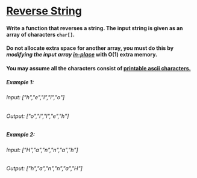 # [Reverse String](https://leetcode.com/explore/challenge/card/june-leetcoding-challenge/539/week-1-june-1st-june-7th/3350/)

#### Write a function that reverses a string. The input string is given as an array of characters ```char[]```.

#### Do not allocate extra space for another array, you must do this by *modifying the input array [in-place](https://en.wikipedia.org/wiki/In-place_algorithm)* with O(1) extra memory.

#### You may assume all the characters consist of [printable ascii characters.](https://en.wikipedia.org/wiki/ASCII#Printable_characters)

##### Example 1:

###### Input: ["h","e","l","l","o"]
###### Output: ["o","l","l","e","h"]

##### Example 2:

###### Input: ["H","a","n","n","a","h"]
###### Output: ["h","a","n","n","a","H"]
